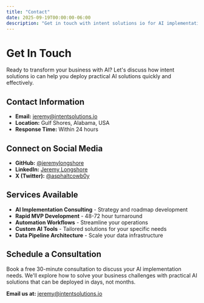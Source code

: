 ```yaml
---
title: "Contact"
date: 2025-09-19T00:00:00-06:00
description: "Get in touch with intent solutions io for AI implementation consulting and rapid MVP development"
---
```


# Get In Touch

Ready to transform your business with AI? Let's discuss how intent solutions io can help you deploy practical AI solutions quickly and effectively.

## Contact Information

- **Email:** [jeremy@intentsolutions.io](mailto:jeremy@intentsolutions.io)
- **Location:** Gulf Shores, Alabama, USA
- **Response Time:** Within 24 hours

## Connect on Social Media

- **GitHub:** [@jeremylongshore](https://github.com/jeremylongshore)
- **LinkedIn:** [Jeremy Longshore](https://linkedin.com/in/jeremylongshore)
- **X (Twitter):** [@asphaltcowb0y](https://x.com/asphaltcowb0y)

## Services Available

- **AI Implementation Consulting** - Strategy and roadmap development
- **Rapid MVP Development** - 48-72 hour turnaround
- **Automation Workflows** - Streamline your operations
- **Custom AI Tools** - Tailored solutions for your specific needs
- **Data Pipeline Architecture** - Scale your data infrastructure

## Schedule a Consultation

Book a free 30-minute consultation to discuss your AI implementation needs. We'll explore how to solve your business challenges with practical AI solutions that can be deployed in days, not months.

**Email us at:** [jeremy@intentsolutions.io](mailto:jeremy@intentsolutions.io)